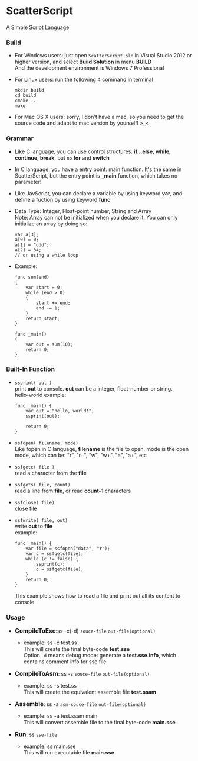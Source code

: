 ScatterScript
=============

A Simple Script Language

### Build

- For Windows users: just open `ScatterScript.sln` in Visual Studio 2012 or higher 
version, and select **Build Solution** in menu **BUILD**  
And the development environment is Windows 7 Professional
- For Linux users: run the following 4 command in terminal

  ```
  mkdir build
  cd build
  cmake ..
  make
  ```

- For Mac OS X users: sorry, I don't have a mac, so you need to get the source code and adapt to mac version by yourself!   >_<


### Grammar

- Like C language, you can use control structures: **if...else**, **while**, **continue**, **break**, but `no` **for** and **switch**

- In C language, you have a entry point: main function. It's the same in ScatterScript, but the entry point is **_main** function, which takes no parameter!

- Like JavScript, you can declare a variable by using keyword **var**, and define a fuction by using keyword **func**

- Data Type: Integer, Float-point number, String and Array  
Note: Array can not be initialized when you declare it. You can only initialize an array by doing so:
  ```
  var a[3];
  a[0] = 0;
  a[1] = "ddd";
  a[2] = 34;  
  // or using a while loop
  ```

- Example:
  ```
  func sum(end)
  {
	  var start = 0;
	  while (end > 0)
	  {
		  start += end;
		  end -= 1;
	  }
	  return start;
  }

  func _main()
  {
	  var out = sum(10);
	  return 0;
  }
  ```

### Built-In Function

- `ssprint( out )`  
print **out** to console. **out** can be a integer, float-number or string.  
hello-world example:
    ```
    func _main() {
        var out = "hello, world!";
        ssprint(out);

        return 0;
    }
    ```
- `ssfopen( filename, mode)`   
Like fopen in C language, **filename** is the file to open, mode is the open mode, which can be: "r", "r+", "w", "w+", "a", "a+", etc
- `ssfgetc( file )`  
read a character from the **file**  
- `ssfgets( file, count)`  
read a line from **file**, or read **count-1** characters  
- `ssfclose( file)`  
close file
- `ssfwrite( file, out)`  
write **out** to **file**  
 example:
    ```
    func _main() {
        var file = ssfopen("data", "r");
        var c = ssfgetc(file);
        while (c != false) {
            ssprint(c);
            c = ssfgetc(file);
        }
        return 0;
    }
    ```
    
    This example shows how to read a file and print out all its content to console

### Usage

- **<span style="font-size:16px">CompileToExe</span>**:ss -c(-d) `souce-file` `out-file(optional)`
  + example: ss -c test.ss  
This will create the final byte-code **test.sse**  
Option `-d` means debug mode: generate a **test.sse.info**, which contains comment info for sse file

- **<span style="font-size:16px">CompileToAsm</span>**: ss -s `souce-file` `out-file(optional)`
  + example: ss -s test.ss  
This will create the equivalent assemble file **test.ssam**

- **<span style="font-size:16px">Assemble</span>**: ss -a `asm-souce-file` `out-file(optional)`
  + example: ss -a test.ssam main  
This will convert assemble file to the final byte-code **main.sse**. 


- **<span style="font-size:16px">Run</span>**: ss `sse-file`
  + example:  ss main.sse   
This will run executable file **main.sse**